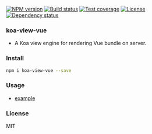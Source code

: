 
[![NPM version][npm-img]][npm-url]
[![Build status][travis-img]][travis-url]
[![Test coverage][coveralls-img]][coveralls-url]
[![License][license-img]][license-url]
[![Dependency status][david-img]][david-url]

### koa-view-vue

* A Koa view engine for rendering Vue bundle on server.

### Install

```bash
npm i koa-view-vue --save
```

### Usage

* [example](example)

### License
MIT

[npm-img]: https://img.shields.io/npm/v/koa-view-vue.svg?style=flat-square
[npm-url]: https://npmjs.org/package/koa-view-vue
[travis-img]: https://img.shields.io/travis/koa-modules/koa-view-vue.svg?style=flat-square
[travis-url]: https://travis-ci.org/koa-modules/koa-view-vue
[coveralls-img]: https://img.shields.io/coveralls/koa-modules/koa-view-vue.svg?style=flat-square
[coveralls-url]: https://coveralls.io/r/koa-modules/koa-view-vue?branch=master
[license-img]: http://img.shields.io/badge/license-MIT-green.svg?style=flat-square
[license-url]: http://opensource.org/licenses/MIT
[david-img]: https://img.shields.io/david/koa-modules/koa-view-vue.svg?style=flat-square
[david-url]: https://david-dm.org/koa-modules/koa-view-vue
